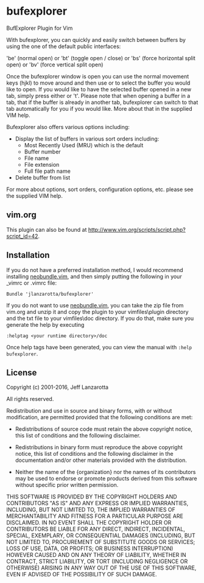 bufexplorer
===========

BufExplorer Plugin for Vim

With bufexplorer, you can quickly and easily switch between buffers by using the one of the default public interfaces:

  '<Leader>be' (normal open)  or
  '<Leader>bt' (toggle open / close)  or
  '<Leader>bs' (force horizontal split open)  or
  '<Leader>bv' (force vertical split open)

Once the bufexplorer window is open you can use the normal movement keys (hjkl) to move around and then use <Enter> or <Left-Mouse-Click> to select the buffer you would like to open. If you would like to have the selected buffer opened in a new tab, simply press either <Shift-Enter> or 't'. Please note that when opening a buffer in a tab, that if the buffer is already in another tab, bufexplorer can switch to that tab automatically for you if you would like. More about that in the supplied VIM help.

Bufexplorer also offers various options including:
- Display the list of buffers in various sort orders including:
    - Most Recently Used (MRU) which is the default
    - Buffer number
    - File name
    - File extension
    - Full file path name
- Delete buffer from list

For more about options, sort orders, configuration options, etc. please see the supplied VIM help.

## vim.org
This plugin can also be found at http://www.vim.org/scripts/script.php?script_id=42.

## Installation

If you do not have a preferred installation method, I would recommend installing [neobundle.vim](https://github.com/Shougo/neobundle.vim), and
then simply putting the following in your _vimrc or .vimrc file:

    Bundle 'jlanzarotta/bufexplorer'

If you do not want to use [neobundle.vim](https://github.com/Shougo/neobundle.vim), you can take the zip file from vim.org and unzip it and copy the plugin to your vimfiles\plugin directory and the txt file to your vimfiles\doc directory.  If you do that, make sure you generate the help by executing

`:helptag <your runtime directory>/doc`

Once help tags have been generated, you can view the manual with
`:help bufexplorer`.

## License
Copyright (c) 2001-2016, Jeff Lanzarotta

All rights reserved.

Redistribution and use in source and binary forms, with or without modification,
are permitted provided that the following conditions are met:

* Redistributions of source code must retain the above copyright notice, this
  list of conditions and the following disclaimer.

* Redistributions in binary form must reproduce the above copyright notice, this
  list of conditions and the following disclaimer in the documentation and/or
  other materials provided with the distribution.

* Neither the name of the {organization} nor the names of its
  contributors may be used to endorse or promote products derived from
  this software without specific prior written permission.

THIS SOFTWARE IS PROVIDED BY THE COPYRIGHT HOLDERS AND CONTRIBUTORS "AS IS" AND
ANY EXPRESS OR IMPLIED WARRANTIES, INCLUDING, BUT NOT LIMITED TO, THE IMPLIED
WARRANTIES OF MERCHANTABILITY AND FITNESS FOR A PARTICULAR PURPOSE ARE
DISCLAIMED. IN NO EVENT SHALL THE COPYRIGHT HOLDER OR CONTRIBUTORS BE LIABLE FOR
ANY DIRECT, INDIRECT, INCIDENTAL, SPECIAL, EXEMPLARY, OR CONSEQUENTIAL DAMAGES
(INCLUDING, BUT NOT LIMITED TO, PROCUREMENT OF SUBSTITUTE GOODS OR SERVICES;
LOSS OF USE, DATA, OR PROFITS; OR BUSINESS INTERRUPTION) HOWEVER CAUSED AND ON
ANY THEORY OF LIABILITY, WHETHER IN CONTRACT, STRICT LIABILITY, OR TORT
(INCLUDING NEGLIGENCE OR OTHERWISE) ARISING IN ANY WAY OUT OF THE USE OF THIS
SOFTWARE, EVEN IF ADVISED OF THE POSSIBILITY OF SUCH DAMAGE.
